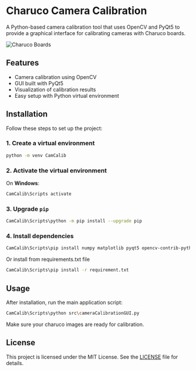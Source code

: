 # Charuco Camera Calibration

A Python-based camera calibration tool that uses OpenCV and PyQt5 to provide a graphical interface for calibrating cameras with Charuco boards.

![Charuco Boards](assets/charucoCollage.png)

## Features

- Camera calibration using OpenCV
- GUI built with PyQt5
- Visualization of calibration results
- Easy setup with Python virtual environment

## Installation

Follow these steps to set up the project:

### 1. Create a virtual environment

```bash
python -m venv CamCalib
```

### 2. Activate the virtual environment

On **Windows**:

```bash
CamCalib\Scripts activate
```

### 3. Upgrade `pip`

```bash
CamCalib\Scripts\python -m pip install --upgrade pip
```

### 4. Install dependencies

```bash
CamCalib\Scripts\pip install numpy matplotlib pyqt5 opencv-contrib-python
```
Or install from requirements.txt file
```bash
CamCalib\Scripts\pip install -r requirement.txt
```

## Usage

After installation, run the main application script:

```bash
CamCalib\Scripts\python src\cameraCalibrationGUI.py
```

Make sure your charuco images are ready for calibration.

## License

This project is licensed under the MIT License. See the [LICENSE](LICENSE) file for details.
